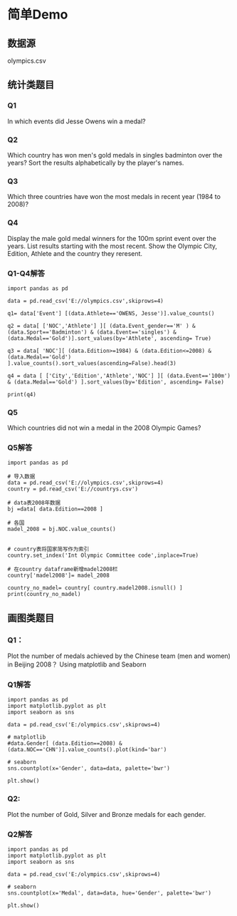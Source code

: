 # 简单Demo

## 数据源

olympics.csv

## 统计类题目

### Q1

In which events did Jesse Owens win a medal?


### Q2

Which country has won men's gold medals in singles badminton over the years? Sort the results alphabetically by the player's names.



### Q3

Which three countries have won the most medals in recent year (1984 to 2008)?


### Q4

Display the male gold medal winners for the 100m sprint event over the years. List results starting with the most recent. Show the Olympic City, Edition, Athlete and the country they reresent.


### Q1-Q4解答

	import pandas as pd
	
	data = pd.read_csv('E://olympics.csv',skiprows=4)
	
	q1= data['Event'] [(data.Athlete=='OWENS, Jesse')].value_counts()
	
	q2 = data[ ['NOC','Athlete'] ][ (data.Event_gender=='M' ) & (data.Sport=='Badminton') & (data.Event=='singles') & (data.Medal=='Gold')].sort_values(by='Athlete', ascending= True)
	
	q3 = data[ 'NOC'][ (data.Edition>=1984) & (data.Edition<=2008) & (data.Medal=='Gold') ].value_counts().sort_values(ascending=False).head(3)
	
	q4 = data [ ['City','Edition','Athlete','NOC'] ][ (data.Event=='100m') & (data.Medal=='Gold') ].sort_values(by='Edition', ascending= False)
	
	print(q4)


### Q5

Which countries did not win a medal in the 2008 Olympic Games? 

### Q5解答

	import pandas as pd
	
	# 导入数据
	data = pd.read_csv('E://olympics.csv',skiprows=4)
	country = pd.read_csv('E://countrys.csv')
	
	# data表2008年数据
	bj =data[ data.Edition==2008 ]
	
	# 各国
	madel_2008 = bj.NOC.value_counts()
	
	
	# country表将国家简写作为索引
	country.set_index('Int Olympic Committee code',inplace=True)
	
	# 在country dataframe新增madel2008栏
	country['madel2008']= madel_2008
	
	country_no_madel= country[ country.madel2008.isnull() ]
	print(country_no_madel)



## 画图类题目

### Q1：

Plot the number of medals achieved by the Chinese team (men and women) in Beijing 2008？ Using matplotlib and Seaborn


### Q1解答

	import pandas as pd
	import matplotlib.pyplot as plt
	import seaborn as sns
	
	data = pd.read_csv('E:/olympics.csv',skiprows=4)
	
	# matplotlib
	#data.Gender[ (data.Edition==2008) & (data.NOC=='CHN')].value_counts().plot(kind='bar')
	
	# seaborn
	sns.countplot(x='Gender', data=data, palette='bwr')
	
	plt.show()


### Q2:

Plot the number of Gold, Silver and Bronze medals for each gender.


### Q2解答

	import pandas as pd
	import matplotlib.pyplot as plt
	import seaborn as sns
	
	data = pd.read_csv('E:/olympics.csv',skiprows=4)
	
	# seaborn
	sns.countplot(x='Medal', data=data, hue='Gender', palette='bwr')
	
	plt.show()


